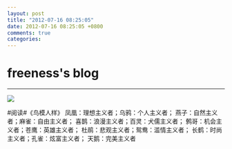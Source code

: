 ```yaml
---
layout: post
title: "2012-07-16 08:25:05"
date: 2012-07-16 08:25:05 +0800
comments: true
categories: 
---
```


# freeness's blog

----------

![](http://okqmqrbgo.bkt.clouddn.com/201207160825051.jpg)

>
\#阅读\#《鸟模人样》
凤凰：理想主义者；乌鸦：个人主义者；
燕子：自然主义者；麻雀：自由主义者；
喜鹊：浪漫主义者；百灵：犬儒主义者；
鹩哥：机会主义者；苍鹰：英雄主义者；
杜鹃：悲观主义者；鸳鸯：滥情主义者；
长鹤：时尚主义者；孔雀：炫富主义者；
天鹅：完美主义者